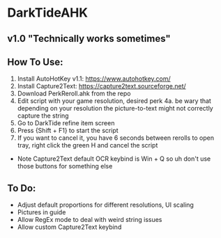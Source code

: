 # DarkTideAHK
 
## v1.0 "Technically works sometimes"

## How To Use:
1. Install AutoHotKey v1.1: https://www.autohotkey.com/
2. Install Capture2Text: https://capture2text.sourceforge.net/ 
3. Download PerkReroll.ahk from the repo
4. Edit script with your game resolution, desired perk
    4a. be wary that depending on your resolution the picture-to-text might not correctly capture the string
5. Go to DarkTide refine item screen
6. Press {Shift + F1} to start the script
7. If you want to cancel it, you have 6 seconds between rerolls to open tray, right click the green H and cancel the script

- Note Capture2Text default OCR keybind is Win + Q so uh don't use those buttons for something else

## To Do:
- Adjust default proportions for different resolutions, UI scaling
- Pictures in guide
- Allow RegEx mode to deal with weird string issues
- Allow custom Capture2Text keybind